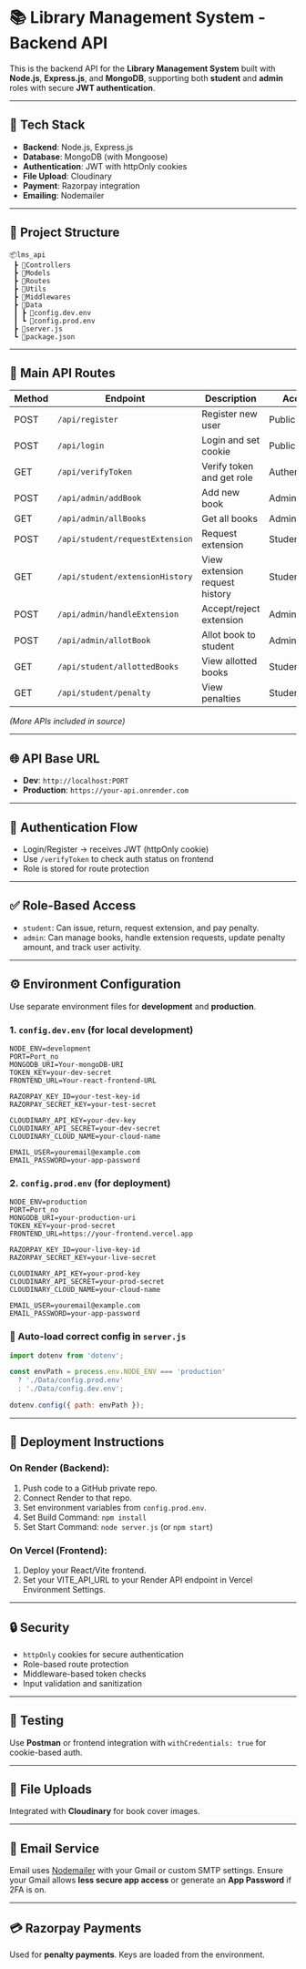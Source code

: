 
# 📚 Library Management System - Backend API

This is the backend API for the **Library Management System** built with **Node.js**, **Express.js**, and **MongoDB**, supporting both **student** and **admin** roles with secure **JWT authentication**.

---

## 🔧 Tech Stack

- **Backend**: Node.js, Express.js
- **Database**: MongoDB (with Mongoose)
- **Authentication**: JWT with httpOnly cookies
- **File Upload**: Cloudinary
- **Payment**: Razorpay integration
- **Emailing**: Nodemailer

---

## 📁 Project Structure

```
📦lms_api
 ┣ 📂Controllers
 ┣ 📂Models
 ┣ 📂Routes
 ┣ 📂Utils
 ┣ 📂Middlewares
 ┣ 📂Data
 ┃ ┣ 📄config.dev.env
 ┃ ┗ 📄config.prod.env
 ┣ 📄server.js
 ┗ 📄package.json
```

---

## 📡 Main API Routes

| Method | Endpoint                             | Description                      | Access      |
|--------|--------------------------------------|----------------------------------|-------------|
| POST   | `/api/register`                      | Register new user                | Public      |
| POST   | `/api/login`                         | Login and set cookie             | Public      |
| GET    | `/api/verifyToken`                   | Verify token and get role        | Authenticated |
| POST   | `/api/admin/addBook`                 | Add new book                     | Admin       |
| GET    | `/api/admin/allBooks`                | Get all books                    | Admin       |
| POST   | `/api/student/requestExtension`      | Request extension                | Student     |
| GET    | `/api/student/extensionHistory`      | View extension request history   | Student     |
| POST   | `/api/admin/handleExtension`         | Accept/reject extension          | Admin       |
| POST   | `/api/admin/allotBook`               | Allot book to student            | Admin       |
| GET    | `/api/student/allottedBooks`         | View allotted books              | Student     |
| GET    | `/api/student/penalty`               | View penalties                   | Student     |

_(More APIs included in source)_

---

## 🌐 API Base URL

- **Dev**: `http://localhost:PORT`
- **Production**: `https://your-api.onrender.com`

---

## 🔐 Authentication Flow

- Login/Register → receives JWT (httpOnly cookie)
- Use `/verifyToken` to check auth status on frontend
- Role is stored for route protection

---

## ✅ Role-Based Access

- `student`: Can issue, return, request extension, and pay penalty.
- `admin`: Can manage books, handle extension requests, update penalty amount, and track user activity.

---

## ⚙️ Environment Configuration

Use separate environment files for **development** and **production**.

### 1. `config.dev.env` (for local development)

```env
NODE_ENV=development
PORT=Port_no
MONGODB_URI=Your-mongoDB-URI
TOKEN_KEY=your-dev-secret
FRONTEND_URL=Your-react-frontend-URL

RAZORPAY_KEY_ID=your-test-key-id
RAZORPAY_SECRET_KEY=your-test-secret

CLOUDINARY_API_KEY=your-dev-key
CLOUDINARY_API_SECRET=your-dev-secret
CLOUDINARY_CLOUD_NAME=your-cloud-name

EMAIL_USER=youremail@example.com
EMAIL_PASSWORD=your-app-password
```

### 2. `config.prod.env` (for deployment)

```env
NODE_ENV=production
PORT=Port_no
MONGODB_URI=your-production-uri
TOKEN_KEY=your-prod-secret
FRONTEND_URL=https://your-frontend.vercel.app

RAZORPAY_KEY_ID=your-live-key-id
RAZORPAY_SECRET_KEY=your-live-secret

CLOUDINARY_API_KEY=your-prod-key
CLOUDINARY_API_SECRET=your-prod-secret
CLOUDINARY_CLOUD_NAME=your-cloud-name

EMAIL_USER=youremail@example.com
EMAIL_PASSWORD=your-app-password
```

### 🧠 Auto-load correct config in `server.js`

```js
import dotenv from 'dotenv';

const envPath = process.env.NODE_ENV === 'production'
  ? './Data/config.prod.env'
  : './Data/config.dev.env';

dotenv.config({ path: envPath });
```

---

## 🚀 Deployment Instructions

### On Render (Backend):

1. Push code to a GitHub private repo.
2. Connect Render to that repo.
3. Set environment variables from `config.prod.env`.
4. Set Build Command: `npm install`
5. Set Start Command: `node server.js` (or `npm start`)

### On Vercel (Frontend):

1. Deploy your React/Vite frontend.
2. Set your VITE_API_URL to your Render API endpoint in Vercel Environment Settings.

---

## 🔒 Security

- `httpOnly` cookies for secure authentication
- Role-based route protection
- Middleware-based token checks
- Input validation and sanitization

---

## 🧪 Testing

Use **Postman** or frontend integration with `withCredentials: true` for cookie-based auth.

---

## 📸 File Uploads

Integrated with **Cloudinary** for book cover images.

---

## 📧 Email Service

Email uses [Nodemailer](https://nodemailer.com) with your Gmail or custom SMTP settings. Ensure your Gmail allows **less secure app access** or generate an **App Password** if 2FA is on.

---

## 💳 Razorpay Payments

Used for **penalty payments**. Keys are loaded from the environment.
